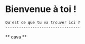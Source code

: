 Bienvenue à toi !
==========================

```CSS
Qu'est ce que tu va trouver ici ?
---------------------------------
```


** cava **

